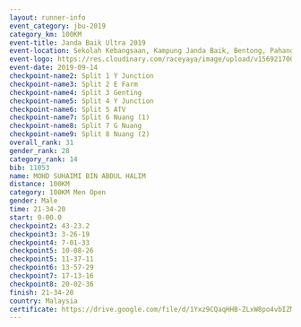 ```yaml
---
layout: runner-info 
event_category: jbu-2019 
category_km: 100KM 
event-title: Janda Baik Ultra 2019  
event-location: Sekolah Kebangsaan, Kampung Janda Baik, Bentong, Pahang, Malaysia 
event-logo: https://res.cloudinary.com/raceyaya/image/upload/v1569217009/logo/janda-baik_vch1pc.jpg 
event-date: 2019-09-14 
checkpoint-name2: Split 1 Y Junction 
checkpoint-name3: Split 2 E Farm 
checkpoint-name4: Split 3 Genting 
checkpoint-name5: Split 4 Y Junction 
checkpoint-name6: Split 5 ATV 
checkpoint-name7: Split 6 Nuang (1) 
checkpoint-name8: Split 7 G Nuang 
checkpoint-name9: Split 8 Nuang (2) 
overall_rank: 31
gender_rank: 28
category_rank: 14
bib: 11053
name: MOHD SUHAIMI BIN ABDUL HALIM
distance: 100KM
category: 100KM Men Open
gender: Male
time: 21-34-20
start: 0-00.0
checkpoint2: 43-23.2
checkpoint3: 3-26-19
checkpoint4: 7-01-33
checkpoint5: 10-08-26
checkpoint5: 11-37-11
checkpoint6: 13-57-29
checkpoint7: 17-13-16
checkpoint8: 20-02-36
finish: 21-34-20
country: Malaysia
certificate: https://drive.google.com/file/d/1Yxz9CQaqHHB-ZLxW8po4vbIZM1Hu_Vod/view?usp=sharing
---
```

